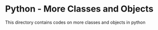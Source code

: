 # Python - More Classes and Objects

This directory contains codes on more classes and objects in python
